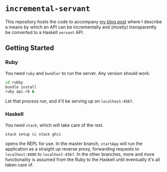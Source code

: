 # `incremental-servant`

This repository hosts the code to accompany [my blog post]() where I describe a means by which an API can be incrementally and (mostly) transparently be converted to a Haskell `servant` API.

## Getting Started

### Ruby

You need `ruby` and `bundler` to run the server. Any version should work.

```bash
cd rubby
bundle install
ruby api.rb &
```

Let that process run, and it'll be serving up on `localhost:4567`.

### Haskell

You need `stack`, which will take care of the rest.

```haskell
stack setup && stack ghci
```

opens the REPL for use. In the master branch, `startApp` will run the application as a straight up reverse proxy, forwarding requests to `localhost:8080` to `localhost:4567`.
In the other branches, more and more functionality is assumed from the Ruby to the Haskell until eventually it's all taken care of.
